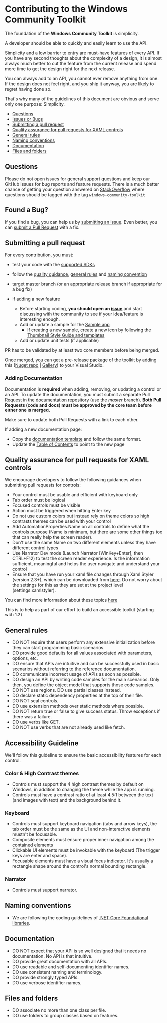 # Contributing to the Windows Community Toolkit

The foundation of the **Windows Community Toolkit** is simplicity. 

A developer should be able to quickly and easily learn to use the API. 

Simplicity and a low barrier to entry are must-have features of every API. If you have any second thoughts about the complexity of a design, it is almost always much better to cut the feature from the current release and spend more time to get the design right for the next release. 

You can always add to an API, you cannot ever remove anything from one. If the design does not feel right, and you ship it anyway, you are likely to regret having done so.

That's why many of the guidelines of this document are obvious and serve only one purpose: Simplicity.

 - [Questions](#question)
 - [Issues or Bugs](#issue)
 - [Submitting a pull request](#pr)
 - [Quality assurance for pull requests for XAML controls](#xaml)
 - [General rules](#rules)
 - [Naming conventions](#naming)
 - [Documentation](#documentation)
 - [Files and folders](#files)


## <a name="question"></a> Questions
Please do not open issues for general support questions and keep our GitHub issues for bug reports and feature requests. There is a much better chance of getting your question answered on [StackOverflow](https://stackoverflow.com/questions/tagged/windows-community-toolkit) where questions should be tagged with the tag `windows-community-toolkit`

## <a name="issue"></a> Found a Bug?
If you find a bug, you can help us by
[submitting an issue](https://github.com/windows-toolkit/WindowsCommunityToolkit/issues). Even better, you can
[submit a Pull Request](#pr) with a fix.

## <a name="pr"></a> Submitting a pull request
For every contribution, you must:

* test your code with the [supported SDKs](readme.md#supported)
* follow the [quality guidance](#xaml), [general rules](#rules) and [naming convention](#naming)
* target master branch (or an appropriate release branch if appropriate for a bug fix)

* If adding a new feature
    * Before starting coding, **you should open an [issue](https://github.com/windows-toolkit/WindowsCommunityToolkit/issues/new?assignees=&labels=feature+request+%3Amailbox_with_mail%3A&template=feature_request.md&title=%5BFeature%5D)** and start discussing with the community to see if your idea/feature is interesting enough.
    * Add or update a sample for the [Sample app](https://github.com/windows-toolkit/WindowsCommunityToolkit/tree/master/Microsoft.Toolkit.Uwp.SampleApp)
        * If creating a new sample, create a new icon by following the [Thumbnail Style Guide and templates](https://github.com/Microsoft/UWPCommunityToolkit-design-assets)
    * Add or update unit tests (if applicable)

PR has to be validated by at least two core members before being merged.

Once merged, you can get a pre-release package of the toolkit by adding this ([Nuget repo](https://dotnet.myget.org/F/uwpcommunitytoolkit/api/v3/index.json) | [Gallery](https://dotnet.myget.org/gallery/uwpcommunitytoolkit)) to your Visual Studio.

### <a name="docs"></a> Adding Documentation

Documentation is **required** when adding, removing, or updating a control or an API. To update the documentation, you must submit a separate Pull Request in the [documentation repository](https://github.com/MicrosoftDocs/WindowsCommunityToolkitDocs) (use the *master* branch). **Both Pull Requests (code and docs) must be approved by the core team before either one is merged.**

Make sure to update both Pull Requests with a link to each other.

If adding a new documentation page:
* Copy the [documentation template](https://github.com/MicrosoftDocs/WindowsCommunityToolkitDocs/blob/master/docs/.template.md) and follow the same format.
* Update the [Table of Contents](https://github.com/MicrosoftDocs/WindowsCommunityToolkitDocs/blob/master/docs/toc.md) to point to the new page

## <a name="xaml"></a> Quality assurance for pull requests for XAML controls
We encourage developers to follow the following guidances when submitting pull requests for controls:
 * Your control must be usable and efficient with keyboard only
  * Tab order must be logical
  * Focused controls must be visible
  * Action must be triggered when hitting Enter key
 * Do not use custom colors but instead rely on theme colors so high contrasts themes can be used with your control
 * Add AutomationProperties.Name on all controls to define what the controls purpose (Name is minimum, but there are some other things too that can really help the screen reader). 
  * Don't use the same Name on two different elements unless they have different control types
 * Use Narrator Dev mode (Launch Narrator [WinKey+Enter], then CTRL+F12) to test the screen reader experience. Is the information sufficient, meaningful and helps the user navigate and understand your control
 * Ensure that you have run your xaml file changes through Xaml Styler (version 2.3+), which can be downloaded from [here](https://visualstudiogallery.msdn.microsoft.com/3de2a3c6-def5-42c4-924d-cc13a29ff5b7). Do not worry about the settings for this as they are set at the project level (settings.xamlstyler).

You can find more information about these topics [here](https://blogs.msdn.microsoft.com/winuiautomation/2015/07/14/building-accessible-windows-universal-apps-introduction)

This is to help as part of our effort to build an accessible toolkit (starting with 1.2)

## <a name="rules"></a> General rules

* DO NOT require that users perform any extensive initialization before they can start programming basic scenarios.
* DO provide good defaults for all values associated with parameters, options, etc.
* DO ensure that APIs are intuitive and can be successfully used in basic scenarios without referring to the reference documentation.
* DO communicate incorrect usage of APIs as soon as possible. 
* DO design an API by writing code samples for the main scenarios. Only then, you define the object model that supports those code samples.
* DO NOT use regions. DO use partial classes instead.
* DO declare static dependency properties at the top of their file.
* DO NOT seal controls.
* DO use extension methods over static methods where possible.
* DO NOT return true or false to give success status. Throw exceptions if there was a failure.
* DO use verbs like GET.
* DO NOT use verbs that are not already used like fetch.

## <a name="accessibility"></a> Accessibility Guideline

We'll follow this guideline to ensure the basic accessibility features for each control. 

### Color & High Contrast themes
* Controls must support the 4 high contrast themes by default on Windows, in addition to changing the theme while the app is running.
* Controls must have a contrast ratio of at least 4.5:1 between the text (and images with text) and the background behind it.
### Keyboard
* Controls must support keyboard navigation (tabs and arrow keys), the tab order must be the same as the UI and non-interactive elements mustn't be focusable. 
* Composite elements must ensure proper inner navigation among the contained elements
* Clickable UI elements must be invokable with the keyboard (The trigger keys are enter and space).
* Focusable elements must have a visual focus indicator. It's usually a rectangle shape around the control's normal bounding rectangle.
### Narrator
* Controls must support narrator.

## <a name="naming"></a> Naming conventions
* We are following the coding guidelines of [.NET Core Foundational libraries](https://github.com/dotnet/corefx/blob/master/Documentation/coding-guidelines/coding-style.md). 

## <a name="documentation"></a> Documentation
* DO NOT expect that your API is so well designed that it needs no documentation. No API is that intuitive.
* DO provide great documentation with all APIs. 
* DO use readable and self-documenting identifier names. 
* DO use consistent naming and terminology.
* DO provide strongly typed APIs.
* DO use verbose identifier names.

## <a name="files"></a> Files and folders
* DO associate no more than one class per file.
* DO use folders to group classes based on features.

